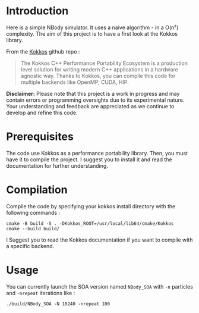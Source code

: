 # Introduction

Here is a simple NBody simulator. It uses a naive algorithm - in a O(n²) complexity. 
The aim of this project is to have a first look at the Kokkos library.

From the [Kokkos](https://github.com/kokkos) github repo : 
> The Kokkos C++ Performance Portability Ecosystem is a production level solution for writing modern C++ applications in a hardware agnostic way.
Thanks to Kokkos, you can compile this code for multiple backends like OpenMP, CUDA, HIP. 


**Disclaimer:** Please note that this project is a work in progress and may contain errors or programming oversights due to its experimental nature. Your understanding and feedback are appreciated as we continue to develop and refine this code.


# Prerequisites
The code use Kokkos as a performance portability library. Then, you must have it to compile the project.
I suggest you to install it and read the documentation for further understanding. 


# Compilation
Compile the code by specifying your kokkos install directory with the following commands : 
```
cmake -B build -S . -DKokkos_ROOT=/usr/local/lib64/cmake/Kokkos
cmake --build build/
```
I Suggest you to read the Kokkos documentation if you want to compile with a specific backend. 


# Usage
You can currently launch the SOA version named `NBody_SOA` with `-n` particles and `-nrepeat` iterations like : 
```
./build/NBody_SOA -N 10240 -nrepeat 100
```

